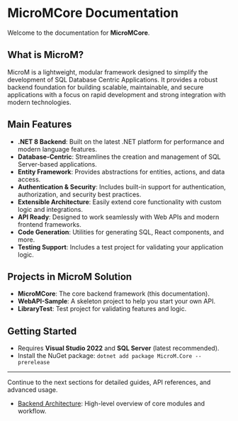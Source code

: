 # MicroMCore Documentation

Welcome to the documentation for **MicroMCore**.

## What is MicroM?

MicroM is a lightweight, modular framework designed to simplify the development of SQL Database Centric Applications. It provides a robust backend foundation for building scalable, maintainable, and secure applications with a focus on rapid development and strong integration with modern technologies.

## Main Features

- **.NET 8 Backend**: Built on the latest .NET platform for performance and modern language features.
- **Database-Centric**: Streamlines the creation and management of SQL Server-based applications.
- **Entity Framework**: Provides abstractions for entities, actions, and data access.
- **Authentication & Security**: Includes built-in support for authentication, authorization, and security best practices.
- **Extensible Architecture**: Easily extend core functionality with custom logic and integrations.
- **API Ready**: Designed to work seamlessly with Web APIs and modern frontend frameworks.
- **Code Generation**: Utilities for generating SQL, React components, and more.
- **Testing Support**: Includes a test project for validating your application logic.

## Projects in MicroM Solution

- **MicroMCore**: The core backend framework (this documentation).
- **WebAPI-Sample**: A skeleton project to help you start your own API.
- **LibraryTest**: Test project for validating features and logic.

## Getting Started

- Requires **Visual Studio 2022** and **SQL Server** (latest recommended).
- Install the NuGet package: `dotnet add package MicroM.Core --prerelease`

---

Continue to the next sections for detailed guides, API references, and advanced usage.
- [Backend Architecture](backend.md): High-level overview of core modules and workflow.
